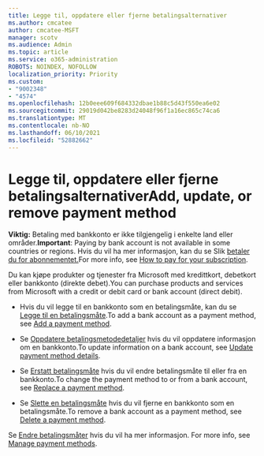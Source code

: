 ```yaml
---
title: Legge til, oppdatere eller fjerne betalingsalternativer
ms.author: cmcatee
author: cmcatee-MSFT
manager: scotv
ms.audience: Admin
ms.topic: article
ms.service: o365-administration
ROBOTS: NOINDEX, NOFOLLOW
localization_priority: Priority
ms.custom:
- "9002348"
- "4574"
ms.openlocfilehash: 12b0eee609f684332dbae1b88c5d43f550ea6e02
ms.sourcegitcommit: 29019d042be8283d24048f96f1a16ec865c74ca6
ms.translationtype: MT
ms.contentlocale: nb-NO
ms.lasthandoff: 06/10/2021
ms.locfileid: "52882662"
---
```

# <a name="add-update-or-remove-payment-method"></a><span data-ttu-id="81d20-102">Legge til, oppdatere eller fjerne betalingsalternativer</span><span class="sxs-lookup"><span data-stu-id="81d20-102">Add, update, or remove payment method</span></span>

<span data-ttu-id="81d20-103">**Viktig:** Betaling med bankkonto er ikke tilgjengelig i enkelte land eller områder.</span><span class="sxs-lookup"><span data-stu-id="81d20-103">**Important**: Paying by bank account is not available in some countries or regions.</span></span> <span data-ttu-id="81d20-104">Hvis du vil ha mer informasjon, kan du se Slik [betaler du for abonnementet.](/microsoft-365/commerce/billing-and-payments/pay-for-your-subscription)</span><span class="sxs-lookup"><span data-stu-id="81d20-104">For more info, see [How to pay for your subscription](/microsoft-365/commerce/billing-and-payments/pay-for-your-subscription).</span></span> 

<span data-ttu-id="81d20-105">Du kan kjøpe produkter og tjenester fra Microsoft med kredittkort, debetkort eller bankkonto (direkte debet).</span><span class="sxs-lookup"><span data-stu-id="81d20-105">You can purchase products and services from Microsoft with a credit or debit card or bank account (direct debit).</span></span>

- <span data-ttu-id="81d20-106">Hvis du vil legge til en bankkonto som en betalingsmåte, kan du se [Legge til en betalingsmåte](/microsoft-365/commerce/billing-and-payments/manage-payment-methods#add-a-payment-method).</span><span class="sxs-lookup"><span data-stu-id="81d20-106">To add a bank account as a payment method, see [Add a payment method](/microsoft-365/commerce/billing-and-payments/manage-payment-methods#add-a-payment-method).</span></span>

- <span data-ttu-id="81d20-107">Se [Oppdatere betalingsmetodedetaljer](/microsoft-365/commerce/billing-and-payments/manage-payment-methods#update-payment-method-details) hvis du vil oppdatere informasjon om en bankkonto.</span><span class="sxs-lookup"><span data-stu-id="81d20-107">To update information on a bank account, see [Update payment method details](/microsoft-365/commerce/billing-and-payments/manage-payment-methods#update-payment-method-details).</span></span>

- <span data-ttu-id="81d20-108">Se [Erstatt betalingsmåte](/microsoft-365/commerce/billing-and-payments/manage-payment-methods#replace-a-payment-method) hvis du vil endre betalingsmåte til eller fra en bankkonto.</span><span class="sxs-lookup"><span data-stu-id="81d20-108">To change the payment method to or from a bank account, see [Replace a payment method](/microsoft-365/commerce/billing-and-payments/manage-payment-methods#replace-a-payment-method).</span></span>

- <span data-ttu-id="81d20-109">Se [Slette en betalingsmåte](/microsoft-365/commerce/billing-and-payments/manage-payment-methods#delete-a-payment-method) hvis du vil fjerne en bankkonto som en betalingsmåte.</span><span class="sxs-lookup"><span data-stu-id="81d20-109">To remove a bank account as a payment method, see [Delete a payment method](/microsoft-365/commerce/billing-and-payments/manage-payment-methods#delete-a-payment-method).</span></span>

<span data-ttu-id="81d20-110">Se [Endre betalingsmåter](/microsoft-365/commerce/billing-and-payments/manage-payment-methods) hvis du vil ha mer informasjon. </span><span class="sxs-lookup"><span data-stu-id="81d20-110">For more info, see [Manage payment methods](/microsoft-365/commerce/billing-and-payments/manage-payment-methods).</span></span>
